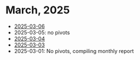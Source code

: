 # March, 2025

* [2025-03-06](06)
* 2025-03-05: no pivots
* [2025-03-04](04)
* [2025-03-03](03)
* 2025-03-01: No pivots, compiling monthly report
